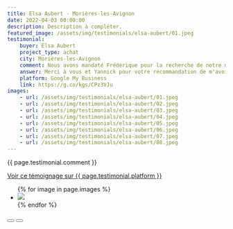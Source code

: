 ```yaml
---
title: Elsa Aubert - Morières-les-Avignon
date: 2022-04-03 00:00:00
description: Description à compléter.
featured_image: /assets/img/testimonials/elsa-aubert/01.jpeg
testimonial:
    buyer: Elsa Aubert
    project_type: achat
    city: Morières-les-Avignon
    comment: Nous avons mandaté Frédérique pour la recherche de notre maison pour résidence principale en région avignonnaise et nous sommes très satisfaits de ses services. Professionnelle tout en restant très humaine, ses conseils avisés, sa disponibilité et son expérience nous ont parfaitement accompagnés dans notre projet. Nous la recommandons sans aucune hésitation !
    answer: Merci à vous et Yannick pour votre recommandation de m'avoir accordé votre confiance dès le début. Votre réactivité et la maturité de votre projet ont été clés dans cette réussite. Je pense que vous comme moi, nous nous rappellerons de cette recherche riche en émotions. Nous nous sommes armés de patience pour que cette maison soit celle dans laquelle votre famille s'épanouira ! Belle installation et plein de bonheur à venir :) Frédérique
    platform: Google My Business
    link: https://g.co/kgs/CPz3VJu
images:
    - url: /assets/img/testimonials/elsa-aubert/01.jpeg
    - url: /assets/img/testimonials/elsa-aubert/02.jpeg
    - url: /assets/img/testimonials/elsa-aubert/03.jpeg
    - url: /assets/img/testimonials/elsa-aubert/04.jpeg
    - url: /assets/img/testimonials/elsa-aubert/05.jpeg
    - url: /assets/img/testimonials/elsa-aubert/06.jpeg
    - url: /assets/img/testimonials/elsa-aubert/07.jpeg
    - url: /assets/img/testimonials/elsa-aubert/08.jpeg
---
```


{{ page.testimonial.comment }}

<a href="{{ page.testimonial.link }}" target="blank">Voir ce témoignage sur {{ page.testimonial.platform }}</a>

<div class="blogGlide fullWidth">
    <div class="glide__track" data-glide-el="track">
        <ul class="glide__slides">
            {% for image in page.images %}
            <li class="glide__slide">
                <img src="{{ image.url }}">
            </li>
            {% endfor %}
        </ul>
    </div>
    <div class="glide__arrows d-flex justify-content-center mt-2" data-glide-el="controls">
          <button class="glide__arrow text-default position-static" data-glide-dir="<"><i class="ni ni-bold-left"></i></button>
          <button class="glide__arrow text-default position-static" data-glide-dir=">"><i class="ni ni-bold-right"></i></button>
    </div>
</div>